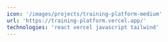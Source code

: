 ```yaml
---
icon: '/images/projects/training-platform-medium'
url: 'https://training-platform.vercel.app/'
technologies: 'react vercel javascript tailwind'
---
```

